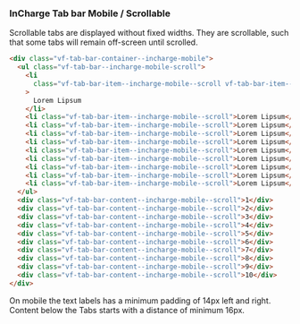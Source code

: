 ### InCharge Tab bar Mobile / Scrollable

Scrollable tabs are displayed without fixed widths. They are scrollable, such that some tabs will remain off-screen until scrolled.

```html
<div class="vf-tab-bar-container--incharge-mobile">
  <ul class="vf-tab-bar--incharge-mobile-scroll">
    <li
      class="vf-tab-bar-item--incharge-mobile--scroll vf-tab-bar-item--incharge-mobile--active"
    >
      Lorem Lipsum
    </li>
    <li class="vf-tab-bar-item--incharge-mobile--scroll">Lorem Lipsum</li>
    <li class="vf-tab-bar-item--incharge-mobile--scroll">Lorem Lipsum</li>
    <li class="vf-tab-bar-item--incharge-mobile--scroll">Lorem Lipsum</li>
    <li class="vf-tab-bar-item--incharge-mobile--scroll">Lorem Lipsum</li>
    <li class="vf-tab-bar-item--incharge-mobile--scroll">Lorem Lipsum</li>
    <li class="vf-tab-bar-item--incharge-mobile--scroll">Lorem Lipsum</li>
    <li class="vf-tab-bar-item--incharge-mobile--scroll">Lorem Lipsum</li>
    <li class="vf-tab-bar-item--incharge-mobile--scroll">Lorem Lipsum</li>
    <li class="vf-tab-bar-item--incharge-mobile--scroll">Lorem Lipsum</li>
  </ul>
  <div class="vf-tab-bar-content--incharge-mobile--scroll">1</div>
  <div class="vf-tab-bar-content--incharge-mobile--scroll">2</div>
  <div class="vf-tab-bar-content--incharge-mobile--scroll">3</div>
  <div class="vf-tab-bar-content--incharge-mobile--scroll">4</div>
  <div class="vf-tab-bar-content--incharge-mobile--scroll">5</div>
  <div class="vf-tab-bar-content--incharge-mobile--scroll">6</div>
  <div class="vf-tab-bar-content--incharge-mobile--scroll">7</div>
  <div class="vf-tab-bar-content--incharge-mobile--scroll">8</div>
  <div class="vf-tab-bar-content--incharge-mobile--scroll">9</div>
  <div class="vf-tab-bar-content--incharge-mobile--scroll">10</div>
</div>
```


On mobile the text labels has a minimum padding of 14px left and right. Content below the Tabs starts with a distance of minimum 16px.
